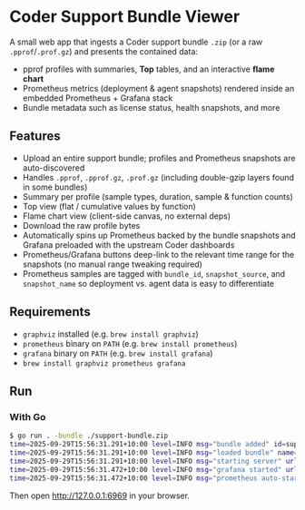 # Coder Support Bundle Viewer

A small web app that ingests a Coder support bundle `.zip` (or a raw `.pprof`/`.prof.gz`) and presents the contained data:

- pprof profiles with summaries, **Top** tables, and an interactive **flame chart**
- Prometheus metrics (deployment & agent snapshots) rendered inside an embedded Prometheus + Grafana stack
- Bundle metadata such as license status, health snapshots, and more

## Features

- Upload an entire support bundle; profiles and Prometheus snapshots are auto-discovered
- Handles `.pprof`, `.pprof.gz`, `.prof.gz` (including double-gzip layers found in some bundles)
- Summary per profile (sample types, duration, sample & function counts)
- Top view (flat / cumulative values by function)
- Flame chart view (client-side canvas, no external deps)
- Download the raw profile bytes
- Automatically spins up Prometheus backed by the bundle snapshots and Grafana preloaded with the upstream Coder dashboards
- Prometheus/Grafana buttons deep-link to the relevant time range for the snapshots (no manual range tweaking required)
- Prometheus samples are tagged with `bundle_id`, `snapshot_source`, and `snapshot_name` so deployment vs. agent data is easy to differentiate

## Requirements

- `graphviz` installed (e.g. `brew install graphviz`)
- `prometheus` binary on `PATH` (e.g. `brew install prometheus`)
- `grafana` binary on `PATH` (e.g. `brew install grafana`)
- `brew install graphviz prometheus grafana`

## Run

### With Go

```bash
$ go run . -bundle ./support-bundle.zip
time=2025-09-29T15:56:31.291+10:00 level=INFO msg="bundle added" id=support-bundle.zip_1759125391267548000 name=support-bundle.zip profiles=6
time=2025-09-29T15:56:31.291+10:00 level=INFO msg="loaded bundle" name=support-bundle.zip profiles=6 warnings=0
time=2025-09-29T15:56:31.291+10:00 level=INFO msg="starting server" url=http://127.0.0.1:6969 bundles=1
time=2025-09-29T15:56:31.472+10:00 level=INFO msg="grafana started" url=http://127.0.0.1:53208 prometheus=http://127.0.0.1:53207
time=2025-09-29T15:56:31.472+10:00 level=INFO msg="prometheus auto-started" bundle=support-bundle.zip_1759125391267548000 url=http://127.0.0.1:53207
```

Then open http://127.0.0.1:6969 in your browser.
